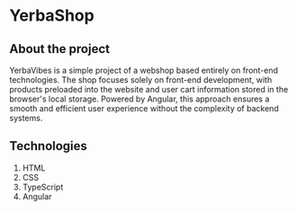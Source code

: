 # YerbaShop

## About the project

YerbaVibes is a simple project of a webshop based entirely on front-end technologies. The shop focuses solely on front-end development, with products preloaded into the website and user cart information stored in the browser's local storage. Powered by Angular, this approach ensures a smooth and efficient user experience without the complexity of backend systems.

## Technologies
1. HTML
2. CSS
3. TypeScript
4. Angular
